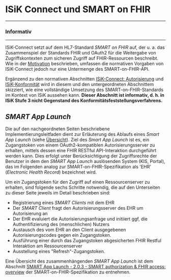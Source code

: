 
# ISiK Connect und SMART on FHIR

---
### Informativ
---

ISiK-Connect setzt auf dem HL7-Standard _SMART on FHIR_ auf, der u. a. das Zusammenspiel der Standards FHIR und OAuth2 für die Weitergabe von Zugriffskontexten zum sicheren Zugriff auf FHIR-Ressourcen beschreibt. Wie in der [Motivation](Motivation.md) beschrieben, umfassen die normativen Vorgaben von ISiK-Connect jedoch nur eine Untermenge des SMART-on-FHIR-API. 

Ergänzend zu den normativen Abschnitten [ISiK-Connect: Autorisierung](ISiKAutorisierung.md) und [ISiK-Konformität](Conformance.md) wird in diesem und den untergeordneten Abschnittem skizziert, wie eine vollständige Umsetzung des SMART-on-FHIR-Standards im Kontext von ISiK aussehen kann. **Dieser Abschnitt ist informativ, d. h. in ISiK Stufe 3 nicht Gegenstand des Konformitätsfeststellungsverfahrens.**

## _SMART App Launch_
Die auf den nachgeordneten Seiten beschriebene Implementierungsleitfaden dient zur Erläuterung des Ablaufs eines _Smart App Launch_ (siehe [Übersicht](Uebersicht.md)). Ziel des _Smart App Launch_ ist es, ein Zugangstoken von einem OAuth2-kompatiblen Autorisierungsserver zu erhalten, mittels dessen eine FHIR RESTful API-Interaktion durchgeführt werden kann. Dies erfolgt unter Berücksichtigung der Zugriffsrechte der Benutzer in dem den _SMART App Launch_ auslösenden System (KIS, Portal), das im Folgenden analog zur SMART-on-FHIR-Spezifikation als 'EHR' (_Electronic Health Record_) bezeichnet wird. 

Um ein Zugangstoken für den Zugriff auf einen Ressourcenserver zu erhalten, sind folgende sechs Schritte notwendig, die auf den Unterseiten zu dieser Seite jeweils im Detail beschrieben sind:

* Registrierung eines _SMART Clients_ mit dem EHR
* Der _SMART Client_ fragt den Autorisierungsserver des EHR um Autorisierung an
* Der EHR evaluiert die Autorisierungsanfrage und initiiert ggf, die Authentifizierung des (menschlichen) Nutzers
* Austausch des vom EHR an den Client ausgegebenen Autorisierungscodes gegen ein Zugangstoken.
* Ausführung einer durch das Zugangstoken abgesicherten FHIR Restful Interaktion am Ressourcenserver
* Ausstellung eines "Refresh"-Zugangstoken.

Eine Übersicht des zusammenhängenden _SMART App Launch_ ist dem Abschnitt [SMART App Launch - 2.0.3 - SMART authorization & FHIR access: overview](https://hl7.org/fhir/smart-app-launch/STU2/app-launch.html#smart-authorization--fhir-access-overview) der SMART-on-FHIR-Spezifikation zu entnehmen.

